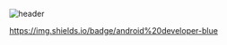 ![header](https://capsule-render.vercel.app/api?type=slice&color=auto&height=300&section=header&text=welcome&fontSize=90&fontAlignY=38&desc=Soul's%20Profile&descAlignY=51&descAlign=62)

https://img.shields.io/badge/android%20developer-blue
